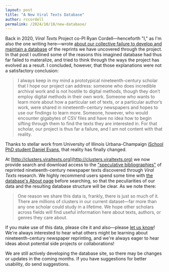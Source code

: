 ```yaml
---
layout: post
title: "A New Viral Texts Database"
author: rccordell
permalink: /2024/10/18/new-database/
---
```


Back in 2020, _Viral Texts_ Project co-PI Ryan Cordell—henceforth "I," as I'm also the one writing here—wrote [about our collective failure to develop and maintain a database](https://ryancordell.org/research/VT-database-fail/) of the reprints we have uncovered through the project. In that post I outlined some of the reasons this imagined database had thus far failed to materalize, and tried to think through the ways the project has evolved as a result. I concluded, however, that those explanations were not a satisfactory conclusion:

> I always keep in my mind a prototypical nineteenth-century scholar that I hope our project can address: someone who does incredible archival work and is not hostile to digital methods, though they don’t employ digital methods in their own work. Someone who wants to learn more about how a particular set of texts, or a particular author’s work, were shared in nineteenth-century newspapers and hopes to use our findings to learn more. Someone, however, who would encounter gigabytes of CSV files and have no idea how to begin sifting through them to find the texts they are interested in. For that scholar, our project is thus far a failure, and I am not content with that reality.

Thanks to stellar work from University of Illinois Urbana-Champaign [iSchool PhD student Daniel Evans](https://ischool.illinois.edu/people/daniel-evans), that reality has finally changed. 

 At [http://clusters.viraltexts.org](http://clusters.viraltexts.org) we now provide search and download access to the ["speculative bibliographies"](https://manifold.umn.edu/read/untitled-883630b9-c054-44e1-91db-d053a7106ecb/section/ea1f849a-bac1-4e9d-85f4-149d0083a6a4) of reprinted nineteenth-century newspaper texts discovered through _Viral Texts_ research. We highly recommend users spend some time with [the database's About page](http://clusters.viraltexts.org/about) before searching, so that the peculiarities of our data and the resulting database structure will be clear. As we note there:
 
 > One reason we share this data is, frankly, there is just so much of it. There are millions of clusters in our current dataset—far more than any one scholar could study in a lifetime. We hope other scholars across fields will find useful information here about texts, authors, or genres they care about.

If you make use of this data, please cite it and also—please [let us know](mailto:rcordell@illinois.edu)! We're always interested to hear what others might be learning about nineteenth-century newspaper reprinting, and we're always eager to hear ideas about potential side projects or collaborations!

We are still actively developing the database site, so there may be changes or updates in the coming months. If you have suggestions for better usability, do send suggestions.